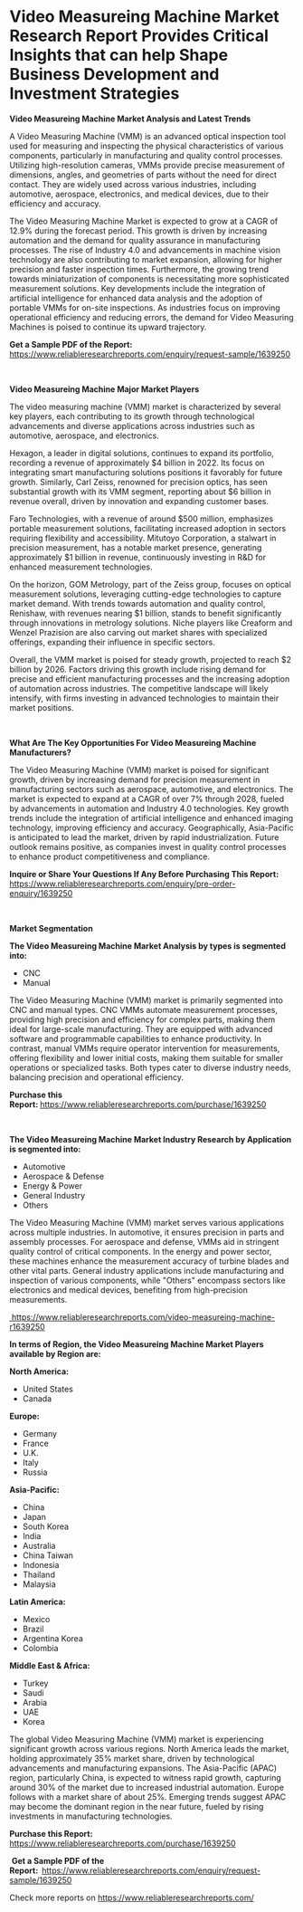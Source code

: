 <p><h1>Video Measureing Machine Market Research Report Provides Critical Insights that can help Shape Business Development and Investment Strategies</h1></p><p><strong>Video Measureing Machine Market Analysis and Latest Trends</strong></p>
<p><p>A Video Measuring Machine (VMM) is an advanced optical inspection tool used for measuring and inspecting the physical characteristics of various components, particularly in manufacturing and quality control processes. Utilizing high-resolution cameras, VMMs provide precise measurement of dimensions, angles, and geometries of parts without the need for direct contact. They are widely used across various industries, including automotive, aerospace, electronics, and medical devices, due to their efficiency and accuracy.</p><p>The Video Measuring Machine Market is expected to grow at a CAGR of 12.9% during the forecast period. This growth is driven by increasing automation and the demand for quality assurance in manufacturing processes. The rise of Industry 4.0 and advancements in machine vision technology are also contributing to market expansion, allowing for higher precision and faster inspection times. Furthermore, the growing trend towards miniaturization of components is necessitating more sophisticated measurement solutions. Key developments include the integration of artificial intelligence for enhanced data analysis and the adoption of portable VMMs for on-site inspections. As industries focus on improving operational efficiency and reducing errors, the demand for Video Measuring Machines is poised to continue its upward trajectory.</p></p>
<p><strong>Get a Sample PDF of the Report:&nbsp;</strong> <a href="https://www.reliableresearchreports.com/enquiry/request-sample/1639250?utm_campaign=2290&utm_medium=2&utm_source=Github&utm_content=ia&utm_term=11042025&utm_id=video-measureing-machine">https://www.reliableresearchreports.com/enquiry/request-sample/1639250</a></p>
<p>&nbsp;</p>
<p><strong>Video Measureing Machine Major Market Players</strong></p>
<p><p>The video measuring machine (VMM) market is characterized by several key players, each contributing to its growth through technological advancements and diverse applications across industries such as automotive, aerospace, and electronics. </p><p>Hexagon, a leader in digital solutions, continues to expand its portfolio, recording a revenue of approximately $4 billion in 2022. Its focus on integrating smart manufacturing solutions positions it favorably for future growth. Similarly, Carl Zeiss, renowned for precision optics, has seen substantial growth with its VMM segment, reporting about $6 billion in revenue overall, driven by innovation and expanding customer bases.</p><p>Faro Technologies, with a revenue of around $500 million, emphasizes portable measurement solutions, facilitating increased adoption in sectors requiring flexibility and accessibility. Mitutoyo Corporation, a stalwart in precision measurement, has a notable market presence, generating approximately $1 billion in revenue, continuously investing in R&D for enhanced measurement technologies.</p><p>On the horizon, GOM Metrology, part of the Zeiss group, focuses on optical measurement solutions, leveraging cutting-edge technologies to capture market demand. With trends towards automation and quality control, Renishaw, with revenues nearing $1 billion, stands to benefit significantly through innovations in metrology solutions. Niche players like Creaform and Wenzel Prazision are also carving out market shares with specialized offerings, expanding their influence in specific sectors.</p><p>Overall, the VMM market is poised for steady growth, projected to reach $2 billion by 2026. Factors driving this growth include rising demand for precise and efficient manufacturing processes and the increasing adoption of automation across industries. The competitive landscape will likely intensify, with firms investing in advanced technologies to maintain their market positions.</p></p>
<p>&nbsp;</p>
<p><strong>What Are The Key Opportunities For Video Measureing Machine Manufacturers?</strong></p>
<p><p>The Video Measuring Machine (VMM) market is poised for significant growth, driven by increasing demand for precision measurement in manufacturing sectors such as aerospace, automotive, and electronics. The market is expected to expand at a CAGR of over 7% through 2028, fueled by advancements in automation and Industry 4.0 technologies. Key growth trends include the integration of artificial intelligence and enhanced imaging technology, improving efficiency and accuracy. Geographically, Asia-Pacific is anticipated to lead the market, driven by rapid industrialization. Future outlook remains positive, as companies invest in quality control processes to enhance product competitiveness and compliance.</p></p>
<p><strong>Inquire or Share Your Questions If Any Before Purchasing This Report:</strong> <a href="https://www.reliableresearchreports.com/enquiry/pre-order-enquiry/1639250?utm_campaign=2290&utm_medium=2&utm_source=Github&utm_content=ia&utm_term=11042025&utm_id=video-measureing-machine">https://www.reliableresearchreports.com/enquiry/pre-order-enquiry/1639250</a></p>
<p>&nbsp;</p>
<p><strong>Market Segmentation</strong></p>
<p><strong>The Video Measureing Machine Market Analysis by types is segmented into:</strong></p>
<p><ul><li>CNC</li><li>Manual</li></ul></p>
<p><p>The Video Measuring Machine (VMM) market is primarily segmented into CNC and manual types. CNC VMMs automate measurement processes, providing high precision and efficiency for complex parts, making them ideal for large-scale manufacturing. They are equipped with advanced software and programmable capabilities to enhance productivity. In contrast, manual VMMs require operator intervention for measurements, offering flexibility and lower initial costs, making them suitable for smaller operations or specialized tasks. Both types cater to diverse industry needs, balancing precision and operational efficiency.</p></p>
<p><strong>Purchase this Report:&nbsp;</strong><a href="https://www.reliableresearchreports.com/purchase/1639250?utm_campaign=2290&utm_medium=2&utm_source=Github&utm_content=ia&utm_term=11042025&utm_id=video-measureing-machine">https://www.reliableresearchreports.com/purchase/1639250</a></p>
<p>&nbsp;</p>
<p><strong>The Video Measureing Machine Market Industry Research by Application is segmented into:</strong></p>
<p><ul><li>Automotive</li><li>Aerospace & Defense</li><li>Energy & Power</li><li>General Industry</li><li>Others</li></ul></p>
<p><p>The Video Measuring Machine (VMM) market serves various applications across multiple industries. In automotive, it ensures precision in parts and assembly processes. For aerospace and defense, VMMs aid in stringent quality control of critical components. In the energy and power sector, these machines enhance the measurement accuracy of turbine blades and other vital parts. General industry applications include manufacturing and inspection of various components, while "Others" encompass sectors like electronics and medical devices, benefiting from high-precision measurements.</p></p>
<p><a href="https://www.reliableresearchreports.com/video-measureing-machine-r1639250?utm_campaign=2290&utm_medium=2&utm_source=Github&utm_content=ia&utm_term=11042025&utm_id=video-measureing-machine">&nbsp;https://www.reliableresearchreports.com/video-measureing-machine-r1639250</a></p>
<p><strong>In terms of Region, the Video Measureing Machine Market Players available by Region are:</strong></p>
<p>
    <p> <strong> North America: </strong>
        <ul>
            <li>United States</li>
            <li>Canada</li>
        </ul>
        </p> 
    <p> <strong> Europe: </strong>
        <ul>
            <li>Germany</li>
            <li>France</li>
            <li>U.K.</li>
            <li>Italy</li>
            <li>Russia</li>
        </ul>
        </p> 
    <p> <strong> Asia-Pacific: </strong>
        <ul>
            <li>China</li>
            <li>Japan</li>
            <li>South Korea</li>
            <li>India</li>
            <li>Australia</li>
            <li>China Taiwan</li>
            <li>Indonesia</li>
            <li>Thailand</li>
            <li>Malaysia</li>
        </ul>
        </p> 
    <p> <strong> Latin America: </strong>
        <ul>
            <li>Mexico</li>
            <li>Brazil</li>
            <li>Argentina Korea</li>
            <li>Colombia</li>
        </ul>
        </p> 
    <p> <strong> Middle East & Africa: </strong>
        <ul>
            <li>Turkey</li>
            <li>Saudi</li>
            <li>Arabia</li>
            <li>UAE</li>
            <li>Korea</li>
        </ul>
    </p>
    </p>
<p><p>The global Video Measuring Machine (VMM) market is experiencing significant growth across various regions. North America leads the market, holding approximately 35% market share, driven by technological advancements and manufacturing expansions. The Asia-Pacific (APAC) region, particularly China, is expected to witness rapid growth, capturing around 30% of the market due to increased industrial automation. Europe follows with a market share of about 25%. Emerging trends suggest APAC may become the dominant region in the near future, fueled by rising investments in manufacturing technologies.</p></p>
<p><strong>Purchase this Report: </strong><a href="https://www.reliableresearchreports.com/purchase/1639250?utm_campaign=2290&utm_medium=2&utm_source=Github&utm_content=ia&utm_term=11042025&utm_id=video-measureing-machine">https://www.reliableresearchreports.com/purchase/1639250</a></p>
<p>&nbsp;<strong>Get a Sample PDF of the Report:&nbsp;&nbsp;</strong><a href="https://www.reliableresearchreports.com/enquiry/request-sample/1639250?utm_campaign=2290&utm_medium=2&utm_source=Github&utm_content=ia&utm_term=11042025&utm_id=video-measureing-machine">https://www.reliableresearchreports.com/enquiry/request-sample/1639250</a></p>
<p><strong></strong></p>
<p>Check more reports on <a href="https://www.reliableresearchreports.com/?utm_campaign=2290&utm_medium=2&utm_source=Github&utm_content=ia&utm_term=11042025&utm_id=video-measureing-machine">https://www.reliableresearchreports.com/</a></p>